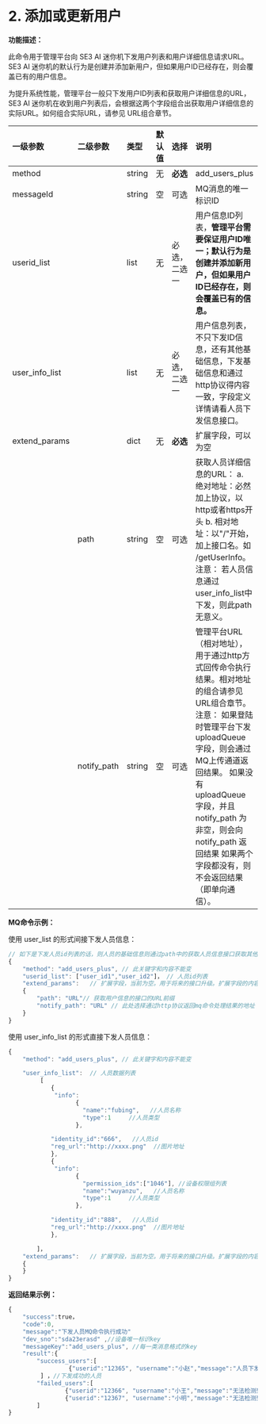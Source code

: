 # 2. 添加或更新用户

**功能描述：**

此命令用于管理平台向 SE3 AI 迷你机下发用户列表和用户详细信息请求URL。SE3 AI 迷你机的默认行为是创建并添加新用户，但如果用户ID已经存在，则会覆盖已有的用户信息。

为提升系统性能，管理平台一般只下发用户ID列表和获取用户详细信息的URL，SE3 AI 迷你机在收到用户列表后，会根据这两个字段组合出获取用户详细信息的实际URL。如何组合实际URL，请参见 URL组合章节。

| **一级参数** | **二级参数** | **类型** | 默认值 | **选择** | **说明** | 举例 |
| :--- | :--- | :--- | :--- | :--- | :--- | :--- |
| method |  | string | 无 | **必选** | add\_users\_plus | “add\_users\_plus” |
| messageId |  | string | 空 | 可选 | MQ消息的唯一标识ID | “004a5b58-32e8-487e-a90a-2ce443877e7e” |
| userid\_list |  | list | 无 | 必选，二选一 | 用户信息ID列表，**管理平台需要保证用户ID唯一；默认行为是创建并添加新用户，但如果用户ID已经存在，则会覆盖已有的信息。** | \["user\_id1","user\_id2"\] |
| user\_info\_list |  | list | 无 | 必选，二选一 | 用户信息列表，不只下发ID信息，还有其他基础信息，下发基础信息和通过http协议得内容一致，字段定义详情请看人员下发信息接口。 |  |
| extend\_params |  | dict | 无 | **必选** | 扩展字段，可以为空 |  |
|  | path | string | 空 | 可选 | 获取人员详细信息的URL：  a. 绝对地址：必然加上协议，以http或者https开头  b. 相对地址：以"/"开始，加上接口名。如 /getUserInfo。  注意： 若人员信息通过user\_info\_list中下发，则此path无意义。 | “[http://ip:port/getPersonInfo”](http://ip:port/getPersonInfo”) |
|  | notify\_path | string | 空 | 可选 | 管理平台URL（相对地址），用于通过http方式回传命令执行结果。相对地址的组合请参见 URL组合章节。 注意： 如果登陆时管理平台下发 uploadQueue 字段，则会通过MQ上传通道返回结果。  如果没有 uploadQueue 字段，并且 notify\_path 为非空，则会向 notify\_path 返回结果  如果两个字段都没有，则不会返回结果（即单向通信）。 | "[http://ip:port:/getResult](http://ip:port:/getResult)" |

**MQ命令示例：**

使用 user\_list 的形式间接下发人员信息：

```javascript
// 如下是下发人员id列表的话，则人员的基础信息则通过path中的获取人员信息接口获取其他基础信息 
{
    "method": "add_users_plus", // 此关键字和内容不能变
    "userid_list": ["user_id1","user_id2"]， // 人员id列表
    "extend_params":   // 扩展字段，当前为空。用于将来的接口升级。扩展字段的内容以字典的形式填充，但扩展字段本身为必选。
    { 
        "path": "URL"// 获取用户信息的接口的URL前缀
        "notify_path": "URL" // 此处选择通过http协议返回mq命令处理结果的地址
    }  
}
```

使用 user\_info\_list 的形式直接下发人员信息：

```javascript
{
    "method": "add_users_plus", // 此关键字和内容不能变

    "user_info_list":  // 人员数据列表
         [
            {
             "info":
                   {
                     "name":"fubing",   //人员名称
                     "type":1     //人员类型
                   },

            "identity_id":"666",   //人员id
            "reg_url":"http://xxxx.png"  //图片地址
            },
            {
             "info":
                   {
                     "permission_ids":["1046"], //设备权限组列表
                     "name":"wuyanzu",   //人员名称
                     "type":1     //人员类型
                   },

            "identity_id":"888",   //人员id
            "reg_url":"http://xxxx.png"  //图片地址
            },

        ]，
    "extend_params":   // 扩展字段，当前为空。用于将来的接口升级。扩展字段的内容以字典的形式填充，但扩展字段本身为必选。
    { 
    }  
}
```

**返回结果示例：**

```javascript
{
    "success":true，
    "code":0,
    "message":"下发人员MQ命令执行成功"
    "dev_sno":"sda23erasd" ,//设备唯一标识key
    "messageKey":"add_users_plus", //每一类消息格式的key
    "result":{
        "success_users":[
                 {"userid":"12365", "username":"小赵","message":"人员下发成功"，"code":0}
         ] ，//下发成功的人员
        "failed_users":[
                {"userid":"12366", "username":"小王","message":"无法检测到人脸", "code":"40094"},//插入失败的人员
                {"userid":"12367", "username":"小明","message":"无法检测到人脸,  "code":"40094"}
        ]
}
```

